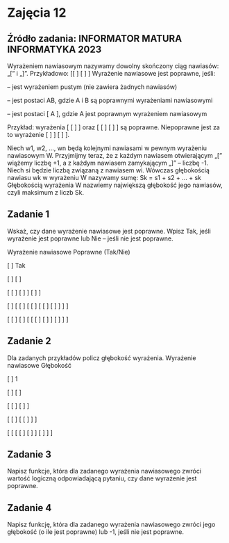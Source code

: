 # Zajęcia 12

## Źródło zadania: INFORMATOR MATURA INFORMATYKA 2023

Wyrażeniem nawiasowym nazywamy dowolny skończony ciąg nawiasów: „[” i „]”.
Przykładowo: [[ ] [ ] ]
Wyrażenie nawiasowe jest poprawne, jeśli:

– jest wyrażeniem pustym (nie zawiera żadnych nawiasów)

– jest postaci AB, gdzie A i B są poprawnymi wyrażeniami nawiasowymi

– jest postaci [ A ], gdzie A jest poprawnym wyrażeniem nawiasowym

Przykład: wyrażenia [ [ ] ] oraz [ [ ] [ ] ] są poprawne. Niepoprawne jest za to wyrażenie
[ ] ] [ ] ].

Niech w1, w2, …, wn będą kolejnymi nawiasami w pewnym wyrażeniu nawiasowym W.
Przyjmijmy teraz, że z każdym nawiasem otwierającym „[” wiążemy liczbę +1, a z każdym
nawiasem zamykającym „]” – liczbę -1. Niech si będzie liczbą związaną z nawiasem wi.
Wówczas głębokością nawiasu wk w wyrażeniu W nazywamy sumę:
Sk = s1 + s2 + … + sk
Głębokością wyrażenia W nazwiemy największą głębokość jego nawiasów, czyli maksimum
z liczb Sk.

## Zadanie 1
Wskaż, czy dane wyrażenie nawiasowe jest poprawne. Wpisz Tak, jeśli wyrażenie jest poprawne lub Nie – jeśli nie jest poprawne.

Wyrażenie nawiasowe Poprawne (Tak/Nie)

[ ]                           Tak

[ ] [ ]

[ [ ] [ ] ] [ ] ]

[ ] [ [ ] [ [ ] [ [ ] [ ] ] ] ]

[ [ ] [ ] [ [ [ ] [ ] ] [ ] ] ]


## Zadanie 2
Dla zadanych przykładów policz głębokość wyrażenia.
Wyrażenie nawiasowe Głębokość

[ ]                     1

[ ] [ ]

[ [ ] [ ] ]

[ [ ] [ [ ] ] ]

[ [ [ [ ] [ ] ] [ ] ] ]



## Zadanie 3
Napisz funkcje, która dla zadanego wyrażenia nawiasowego zwróci wartość logiczną odpowiadającą pytaniu, czy dane wyrażenie jest poprawne.

## Zadanie 4
Napisz funkcję, która dla zadanego wyrażenia nawiasowego zwróci jego głębokość (o ile jest poprawne) lub -1, jeśli nie jest poprawne.
